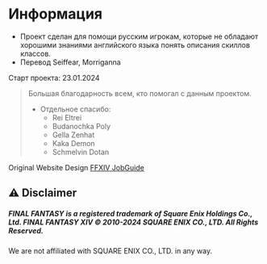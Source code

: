 # Информация

* Проект сделан для помощи русским игрокам, которые не обладают хорошими знаниями английского языка понять описания скиллов классов.
* Перевод Seiffear, Morriganna

Старт проекта: 23.01.2024 

> Большая благодарность всем, кто помогал с данным проектом.
> * Отдельное спасибо:
>   - Rei Eltrei
>   - Budanochka Poly
>   - Gella Zenhat
>   - Kaka Demon
>   - Schmelvin Dotan

Original Website Design [FFXIV JobGuide](https://eu.finalfantasyxiv.com/jobguide/battle)

## ⚠ Disclaimer

##### FINAL FANTASY is a registered trademark of Square Enix Holdings Co., Ltd. FINAL FANTASY XIV © 2010-2024 SQUARE ENIX CO., LTD. All Rights Reserved. 

We are not affiliated with SQUARE ENIX CO., LTD. in any way.
